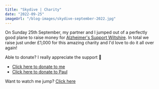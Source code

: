 ```yaml
---
title: "Skydive | Charity"
date: "2022-09-25"
imageUrl: "/blog-images/skydive-september-2022.jpg"
---
```


On Sunday 25th September, my partner and I jumped out of a perfectly good plane to raise money for [Alzheimer's Support Wiltshire](https://www.alzheimerswiltshire.org.uk/). In total we raise just under £1,000 for this amazing charity and I'd love to do it all over again!

Able to donate? I really appreciate the support 💙

-   [Click here to donate to me](https://www.justgiving.com/fundraising/jadetrue-skydive)
-   [Click here to donate to Paul](https://www.justgiving.com/fundraising/paul-wilkinson-skydive)

Want to watch me jump? [Click here](https://www.youtube.com/watch?v=ZNHhAGjb8TY)
